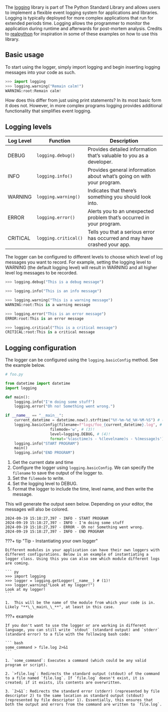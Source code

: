 The [logging](https://docs.python.org/3/library/logging.html) library is part of The Python Standard Library and allows users to implement a flexible event logging system for applications and libraries. Logging is typically deployed for more complex applications that run for extended periods time. Logging allows the programmer to monitor the application during runtime and afterwards for post-mortem analysis. Credits to [realpython](https://realpython.com/python-logging/) for inspiration in some of these examples on how to use this library.

## Basic usage

To start using the logger, simply import logging and begin inserting logging messages into your code as such.

``` py
>>> import logging
>>> logging.warning("Remain calm!")
WARNING:root:Remain calm!
```

How does this differ from just using print statements? In its most basic form it does not. However, in more complex programs logging provides additional functionality that simplifies event logging. 

## Logging levels

| Log Level  | Function              | Description                                                                       |
|------------|-----------------------|-----------------------------------------------------------------------------------|
| DEBUG      | `logging.debug()`      | Provides detailed information that’s valuable to you as a developer.              |
| INFO       | `logging.info()`       | Provides general information about what’s going on with your program.             |
| WARNING    | `logging.warning()`    | Indicates that there’s something you should look into.                            |
| ERROR      | `logging.error()`      | Alerts you to an unexpected problem that’s occurred in your program.              |
| CRITICAL   | `logging.critical()`   | Tells you that a serious error has occurred and may have crashed your app.        |

The logger can be configured to different levels to choose which level of log messages you want to record. For example, setting the logging level to WARNING (the default logging level) will result in WARNING and all higher level log messages to be recorded.

``` py
>>> logging.debug("This is a debug message")

>>> logging.info("This is an info message")

>>> logging.warning("This is a warning message")
WARNING:root:This is a warning message

>>> logging.error("This is an error message")
ERROR:root:This is an error message

>>> logging.critical("This is a critical message")
CRITICAL:root:This is a critical message
```

## Logging configuration

The logger can be configured using the `logging.basicConfig` method. See the example below.

``` py
# foo.py

from datetime import datetime
import logging

def main():
    logging.info("I'm doing some stuff")
    logging.error("Oh no! Something went wrong.")

if __name__ == "__main__":
    current_datetime = datetime.now().strftime("%Y-%m-%d_%H-%M-%S") # (1)
    logging.basicConfig(filename=f"logs/foo_{current_datetime}.log", # (2)!
                    filemode='w', # (3)!
                    level=logging.DEBUG, # (4)!
                    format='%(asctime)s - %(levelname)s - %(message)s') # (5)!
    logging.info("START PROGRAM")
    main()
    logging.info("END PROGRAM")
```

1.  Get the current date and time
2.  Configure the logger using `logging.basicConfig`. We can specify the `filename` to save the output of the logger to.
3.  Set the `filemode` to write.
4.  Set the logging level to DEBUG.
5.  Format the logger to include the time, level name, and then write the message.

This will generate the output seen below. Depending on your editor, the messages will also be colored.

``` log
2024-09-19 15:18:27,397 - INFO - START PROGRAM
2024-09-19 15:18:27,397 - INFO - I'm doing some stuff
2024-09-19 15:18:27,397 - ERROR - Oh no! Something went wrong.
2024-09-19 15:18:27,397 - INFO - END PROGRAM
```

???+ tip "Tip - Instantiating your own logger"

    Different modules in your application can have their own loggers with different configurations. Below is an example of instantiating a logger class. Using this you can also see which module different logs are coming.

    ``` py
    >>> import logging
    >>> logger = logging.getLogger(__name__) # (1)!
    >>> logger.warning("Look at my logger!")
    Look at my logger!
    ```

    1.  This will be the name of the module from which your code is in. Likely "**\_\_main\_\_**", at least in this case.

???+ example

    If you don't want to use the logger or are working in different language, you can still write `stdout` (standard output) and `stderr` (standard error) to a file with the following bash code:

    ``` bash
    some_command > file.log 2>&1
    ```

    1. `some_command`: Executes a command (which could be any valid program or script).

    2. `>file.log`: Redirects the standard output (stdout) of the command to a file named `file.log`. If `file.log` doesn't exist, it is created; if it exists, its contents are overwritten.

    3. `2>&1`: Redirects the standard error (stderr) (represented by file descriptor 2) to the same location as standard output (stdout) (represented by file descriptor 1). Essentially, this ensures that both the output and errors from the command are written to `file.log`.